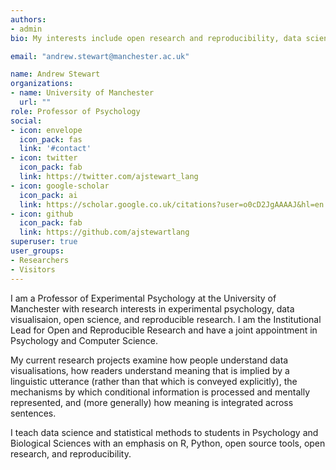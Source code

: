 ```yaml
---
authors:
- admin
bio: My interests include open research and reproducibility, data science, experimental psychology, and psycholinguistics. I am a fellow of the Software Sustainability Institute.

email: "andrew.stewart@manchester.ac.uk"

name: Andrew Stewart
organizations:
- name: University of Manchester
  url: ""
role: Professor of Psychology
social:
- icon: envelope
  icon_pack: fas
  link: '#contact'
- icon: twitter
  icon_pack: fab
  link: https://twitter.com/ajstewart_lang
- icon: google-scholar
  icon_pack: ai
  link: https://scholar.google.co.uk/citations?user=o0cD2JgAAAAJ&hl=en
- icon: github
  icon_pack: fab
  link: https://github.com/ajstewartlang
superuser: true
user_groups:
- Researchers
- Visitors
---
```


I am a Professor of Experimental Psychology at the University of Manchester with research interests in experimental psychology, data visualisaion, open science, and reproducible research. I am the Institutional Lead for Open and Reproducible Research and have a joint appointment in Psychology and Computer Science. 

My current research projects examine how people understand data visualisations, how readers understand meaning that is implied by a linguistic utterance (rather than that which is conveyed explicitly), the mechanisms by which conditional information is processed and mentally represented, and (more generally) how meaning is integrated across sentences.  

I teach data science and statistical methods to students in Psychology and Biological Sciences with an emphasis on R, Python, open source tools, open research, and reproducibility.  

